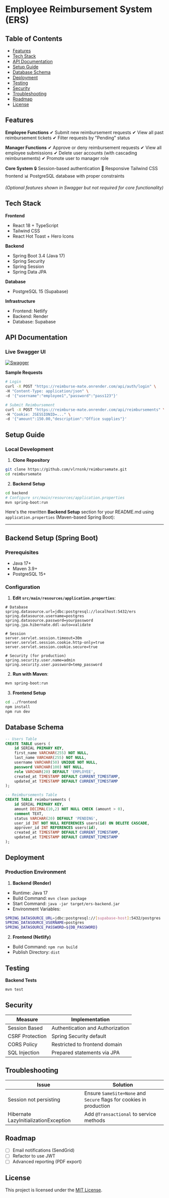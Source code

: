 # Employee Reimbursement System (ERS)

## Table of Contents
- [Features](#features)
- [Tech Stack](#tech-stack)
- [API Documentation](#api-documentation)
- [Setup Guide](#setup-guide)
- [Database Schema](#database-schema)
- [Deployment](#deployment)
- [Testing](#testing)
- [Security](#security)
- [Troubleshooting](#troubleshooting)
- [Roadmap](#roadmap)
- [License](#license)

## Features
**Employee Functions**
✔ Submit new reimbursement requests
✔ View all past reimbursement tickets
✔ Filter requests by "Pending" status

**Manager Functions**
✔ Approve or deny reimbursement requests
✔ View all employee submissions
✔ Delete user accounts (with cascading reimbursements)
✔ Promote user to manager role

**Core System**
🔒 Session-based authentication
📱 Responsive Tailwind CSS frontend
📊 PostgreSQL database with proper constraints

*(Optional features shown in Swagger but not required for core functionality)*

## Tech Stack
**Frontend**
- React 18 + TypeScript
- Tailwind CSS
- React Hot Toast + Hero Icons 

**Backend**
- Spring Boot 3.4 (Java 17)
- Spring Security
- Spring Session
- Spring Data JPA

**Database**
- PostgreSQL 15 (Supabase)

**Infrastructure**
- Frontend: Netlify
- Backend: Render
- Database: Supabase

## API Documentation
### Live Swagger UI
[![Swagger](https://img.shields.io/badge/Interactive_Docs-Swagger-85EA2D?style=for-the-badge&logo=swagger)](https://reimburse-mate.onrender.com/swagger-ui/index.html)

**Sample Requests**
```bash
# Login
curl -X POST "https://reimburse-mate.onrender.com/api/auth/login" \
-H "Content-Type: application/json" \
-d '{"username":"employee1","password":"pass123"}'

# Submit Reimbursement
curl -X POST "https://reimburse-mate.onrender.com/api/reimbursements" \
-H "Cookie: JSESSIONID=..." \
-d '{"amount":150.00,"description":"Office supplies"}'
```

## Setup Guide
### Local Development
1. **Clone Repository**
 ```bash
 git clone https://github.com/vlrnsnk/reimbursemate.git
 cd reimbursemate
 ```

2. **Backend Setup**
 ```bash
 cd backend
 # Configure src/main/resources/application.properties 
 mvn spring-boot:run
 ```

Here's the rewritten **Backend Setup** section for your README.md using `application.properties` (Maven-based Spring Boot):

---

## **Backend Setup** (Spring Boot)

### Prerequisites
- Java 17+
- Maven 3.9+
- PostgreSQL 15+

### Configuration
1. **Edit `src/main/resources/application.properties`**:
```properties
# Database
spring.datasource.url=jdbc:postgresql://localhost:5432/ers
spring.datasource.username=postgres
spring.datasource.password=yourpassword
spring.jpa.hibernate.ddl-auto=validate

# Session
server.servlet.session.timeout=30m
server.servlet.session.cookie.http-only=true
server.servlet.session.cookie.secure=true

# Security (for production)
spring.security.user.name=admin
spring.security.user.password=temp_password
```

2. **Run with Maven**:
```bash
mvn spring-boot:run
```

3. **Frontend Setup**
```bash
cd ../frontend
npm install
npm run dev
```

## Database Schema
```sql
-- Users Table
CREATE TABLE users (
    id SERIAL PRIMARY KEY,
    first_name VARCHAR(255) NOT NULL,
    last_name VARCHAR(255) NOT NULL,
    username VARCHAR(50) UNIQUE NOT NULL,
    password VARCHAR(100) NOT NULL,
    role VARCHAR(20) DEFAULT 'EMPLOYEE',
    created_at TIMESTAMP DEFAULT CURRENT_TIMESTAMP,
    updated_at TIMESTAMP DEFAULT CURRENT_TIMESTAMP
);

-- Reimbursements Table
CREATE TABLE reimbursements (
    id SERIAL PRIMARY KEY,
    amount DECIMAL(10,2) NOT NULL CHECK (amount > 0),
    comment TEXT,
    status VARCHAR(20) DEFAULT 'PENDING',
    user_id INT NOT NULL REFERENCES users(id) ON DELETE CASCADE,
    approver_id INT REFERENCES users(id),
    created_at TIMESTAMP DEFAULT CURRENT_TIMESTAMP,
    updated_at TIMESTAMP DEFAULT CURRENT_TIMESTAMP
);
```

## Deployment
### Production Environment
1. **Backend (Render)**
 - Runtime: Java 17
 - Build Command: `mvn clean package`
 - Start Command: `java -jar target/ers-backend.jar`
 - Environment Variables:

```bash
SPRING_DATASOURCE_URL=jdbc:postgresql://[supabase-host]:5432/postgres
SPRING_DATASOURCE_USERNAME=postgres
SPRING_DATASOURCE_PASSWORD=${DB_PASSWORD}
 ```

2. **Frontend (Netlify)**
 - Build Command: `npm run build`
 - Publish Directory: `dist`

## Testing
**Backend Tests**
```bash
mvn test
```

## Security
| Measure | Implementation |
|---------|----------------|
| Session Based | Authentication and Authorization |
| CSRF Protection | Spring Security default |
| CORS Policy | Restricted to frontend domain |
| SQL Injection | Prepared statements via JPA |

## Troubleshooting
| Issue | Solution |
|-------|----------|
| Session not persisting | Ensure `SameSite=None` and `Secure` flags for cookies in production |
| Hibernate LazyInitializationException | Add `@Transactional` to service methods |

## Roadmap
- [ ] Email notifications (SendGrid)
- [ ] Refactor to use JWT
- [ ] Advanced reporting (PDF export)

## License
This project is licensed under the [MIT License](LICENSE).
